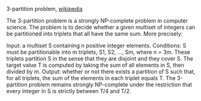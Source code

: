 3-partition problem, [wikipedia](https://en.wikipedia.org/wiki/3-partition_problem)

The 3-partition problem is a strongly NP-complete problem in computer science. The problem is to decide whether a given multiset of integers can be partitioned into triplets that all have the same sum. More precisely:

Input: a multiset S containing n positive integer elements.
Conditions: S must be partitionable into m triplets, S1, S2, …, Sm, where n = 3m. These triplets partition S in the sense that they are disjoint and they cover S. The target value T is computed by taking the sum of all elements in S, then divided by m.
Output: whether or not there exists a partition of S such that, for all triplets, the sum of the elements in each triplet equals T.
The 3-partition problem remains strongly NP-complete under the restriction that every integer in S is strictly between T/4 and T/2.
